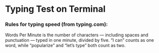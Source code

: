 # Typing Test on Terminal

### Rules for typing speed (from typing.com):

Words Per Minute is the number of characters — including spaces and punctuation — typed in one minute, divided by five. “I can” counts as one word, while “popularize” and “let’s type” both count as two.